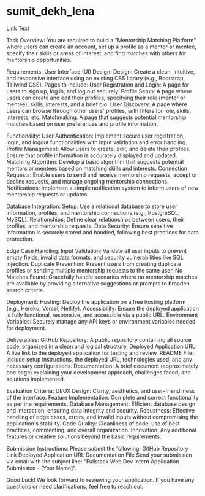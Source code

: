 # sumit_dekh_lena
[Link Text](https://docs.google.com/document/d/1ERkrvgUeq9ucT11VEpM4feIQMDGSCt29Pw45gMCJpGo/edit?usp=sharing)

Task Overview:
You are required to build a "Mentorship Matching Platform" where users can create an account, set up a profile as a mentor or mentee, specify their skills or areas of interest, and find matches with others for mentorship opportunities.

Requirements:
User Interface (UI) Design:
Design: Create a clean, intuitive, and responsive interface using an existing CSS library (e.g., Bootstrap, Tailwind CSS).
Pages to Include:
User Registration and Login: A page for users to sign up, log in, and log out securely.
Profile Setup: A page where users can create and edit their profiles, specifying their role (mentor or mentee), skills, interests, and a brief bio.
User Discovery: A page where users can browse through other users' profiles, with filters for role, skills, interests, etc.
Matchmaking: A page that suggests potential mentorship matches based on user preferences and profile information.

Functionality:
User Authentication: Implement secure user registration, login, and logout functionalities with input validation and error handling.
Profile Management: Allow users to create, edit, and delete their profiles. Ensure that profile information is accurately displayed and updated.
Matching Algorithm: Develop a basic algorithm that suggests potential mentors or mentees based on matching skills and interests.
Connection Requests: Enable users to send and receive mentorship requests, accept or decline requests, and manage ongoing mentorship connections.
Notifications: Implement a simple notification system to inform users of new mentorship requests or updates.

Database Integration:
Setup: Use a relational database to store user information, profiles, and mentorship connections (e.g., PostgreSQL, MySQL).
Relationships: Define clear relationships between users, their profiles, and mentorship requests.
Data Security: Ensure sensitive information is securely stored and handled, following best practices for data protection.

Edge Case Handling:
Input Validation: Validate all user inputs to prevent empty fields, invalid data formats, and security vulnerabilities like SQL injection.
Duplicate Prevention: Prevent users from creating duplicate profiles or sending multiple mentorship requests to the same user.
No Matches Found: Gracefully handle scenarios where no mentorship matches are available by providing alternative suggestions or prompts to broaden search criteria.

Deployment:
Hosting: Deploy the application on a free hosting platform (e.g., Heroku, Vercel, Netlify).
Accessibility: Ensure the deployed application is fully functional, responsive, and accessible via a public URL.
Environment Variables: Securely manage any API keys or environment variables needed for deployment.

Deliverables:
GitHub Repository: A public repository containing all source code, organized in a clean and logical structure.
Deployed Application URL: A live link to the deployed application for testing and review.
README File: Include setup instructions, the deployed URL, technologies used, and any necessary configurations.
Documentation: A brief document (approximately one page) explaining your development approach, challenges faced, and solutions implemented.

Evaluation Criteria:
UI/UX Design: Clarity, aesthetics, and user-friendliness of the interface.
Feature Implementation: Complete and correct functionality as per the requirements.
Database Management: Efficient database design and interaction, ensuring data integrity and security.
Robustness: Effective handling of edge cases, errors, and invalid inputs without compromising the application's stability.
Code Quality: Cleanliness of code, use of best practices, commenting, and overall organization.
Innovation: Any additional features or creative solutions beyond the basic requirements.

Submission Instructions:
Please submit the following:
GitHub Repository Link
Deployed Application URL
Documentation File
Send your submission via email with the subject line: "Fullstack Web Dev Intern Application Submission - [Your Name]".

Good Luck!
We look forward to reviewing your application. If you have any questions or need clarifications, feel free to reach out.

